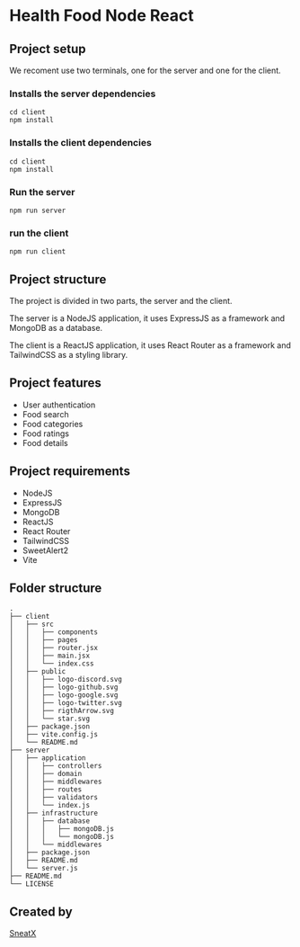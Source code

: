 # Health Food Node React

## Project setup

We recoment use two terminals, one for the server and one for the client.

### Installs the server dependencies

```
cd client
npm install
```

### Installs the client dependencies

```
cd client
npm install
```

### Run the server

```
npm run server
``` 
### run the client

```
npm run client
```

## Project structure

The project is divided in two parts, the server and the client.

The server is a NodeJS application, it uses ExpressJS as a framework and MongoDB as a database.

The client is a ReactJS application, it uses React Router as a framework and TailwindCSS as a styling library.

## Project features

- User authentication
- Food search
- Food categories
- Food ratings
- Food details

## Project requirements

- NodeJS
- ExpressJS
- MongoDB
- ReactJS
- React Router
- TailwindCSS
- SweetAlert2
- Vite

## Folder structure

```
.
├── client
│   ├── src
│   │   ├── components
│   │   ├── pages
│   │   ├── router.jsx
│   │   ├── main.jsx
│   │   └── index.css
│   ├── public
│   │   ├── logo-discord.svg
│   │   ├── logo-github.svg
│   │   ├── logo-google.svg
│   │   ├── logo-twitter.svg
│   │   ├── rigthArrow.svg
│   │   └── star.svg
│   ├── package.json
│   ├── vite.config.js
│   └── README.md
├── server
│   ├── application
│   │   ├── controllers
│   │   ├── domain
│   │   ├── middlewares
│   │   ├── routes
│   │   ├── validators
│   │   └── index.js
│   ├── infrastructure
│   │   ├── database
│   │   │   ├── mongoDB.js
│   │   │   └── mongoDB.js
│   │   └── middlewares
│   ├── package.json
│   ├── README.md
│   └── server.js
├── README.md
└── LICENSE
```

## Created by

[SneatX](https://github.com/SneatX)